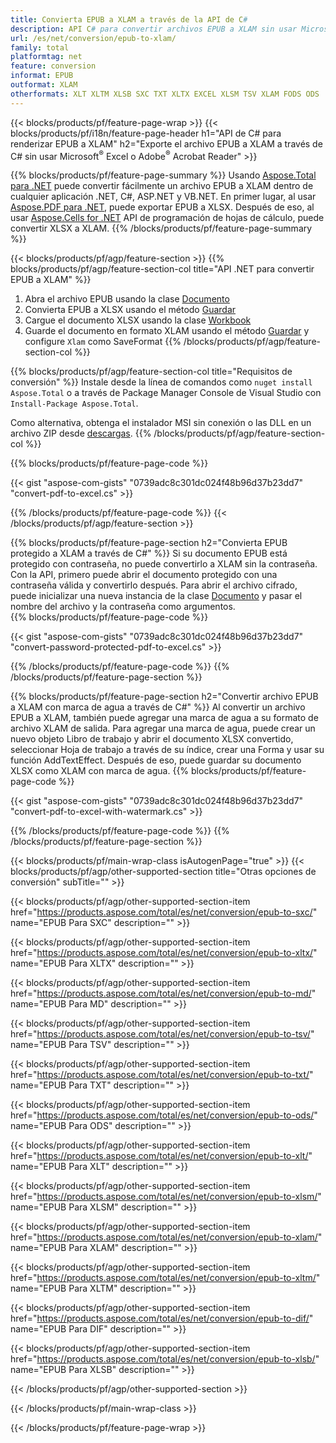 ```yaml
---
title: Convierta EPUB a XLAM a través de la API de C#
description: API C# para convertir archivos EPUB a XLAM sin usar Microsoft Excel o Adobe Reader
url: /es/net/conversion/epub-to-xlam/
family: total
platformtag: net
feature: conversion
informat: EPUB
outformat: XLAM
otherformats: XLT XLTM XLSB SXC TXT XLTX EXCEL XLSM TSV XLAM FODS ODS
---
```

{{< blocks/products/pf/feature-page-wrap >}}
{{< blocks/products/pf/i18n/feature-page-header h1="API de C# para renderizar EPUB a XLAM" h2="Exporte el archivo EPUB a XLAM a través de C# sin usar Microsoft<sup>&reg;</sup> Excel o Adobe<sup>&reg;</sup> Acrobat Reader" >}}

{{% blocks/products/pf/feature-page-summary %}}
Usando [Aspose.Total para .NET](https://products.aspose.com/total/net/) puede convertir fácilmente un archivo EPUB a XLAM dentro de cualquier aplicación .NET, C#, ASP.NET y VB.NET. En primer lugar, al usar [Aspose.PDF para .NET](https://products.aspose.com/pdf/net/), puede exportar EPUB a XLSX. Después de eso, al usar [Aspose.Cells for .NET](https://products.aspose.com/cells/net/) API de programación de hojas de cálculo, puede convertir XLSX a XLAM.
{{% /blocks/products/pf/feature-page-summary  %}}

{{< blocks/products/pf/agp/feature-section >}}
{{% blocks/products/pf/agp/feature-section-col title="API .NET para convertir EPUB a XLAM" %}}
1. Abra el archivo EPUB usando la clase [Documento](https://apireference.aspose.com/pdf/net/aspose.pdf/document)
2. Convierta EPUB a XLSX usando el método [Guardar](https://apireference.aspose.com/pdf/net/aspose.pdf.document/save/methods/5)
3. Cargue el documento XLSX usando la clase [Workbook](https://apireference.aspose.com/cells/net/aspose.cells/workbook)
4. Guarde el documento en formato XLAM usando el método [Guardar](https://apireference.aspose.com/cells/net/aspose.cells.workbook/save/methods/4) y configure `Xlam` como SaveFormat
{{% /blocks/products/pf/agp/feature-section-col %}}

{{% blocks/products/pf/agp/feature-section-col title="Requisitos de conversión" %}}
Instale desde la línea de comandos como ```nuget install Aspose.Total``` o a través de Package Manager Console de Visual Studio con ```Install-Package Aspose.Total```.

Como alternativa, obtenga el instalador MSI sin conexión o las DLL en un archivo ZIP desde [descargas](https://downloads.aspose.com/total/net).
{{% /blocks/products/pf/agp/feature-section-col %}}

{{% blocks/products/pf/feature-page-code %}}

{{< gist "aspose-com-gists" "0739adc8c301dc024f48b96d37b23dd7" "convert-pdf-to-excel.cs" >}}


{{% /blocks/products/pf/feature-page-code %}}
{{< /blocks/products/pf/agp/feature-section >}}

{{% blocks/products/pf/feature-page-section  h2="Convierta EPUB protegido a XLAM a través de C#" %}}
Si su documento EPUB está protegido con contraseña, no puede convertirlo a XLAM sin la contraseña. Con la API, primero puede abrir el documento protegido con una contraseña válida y convertirlo después. Para abrir el archivo cifrado, puede inicializar una nueva instancia de la clase [Documento](https://apireference.aspose.com/pdf/net/aspose.pdf/document) y pasar el nombre del archivo y la contraseña como argumentos.  
{{% blocks/products/pf/feature-page-code %}}

{{< gist "aspose-com-gists" "0739adc8c301dc024f48b96d37b23dd7" "convert-password-protected-pdf-to-excel.cs" >}}

{{% /blocks/products/pf/feature-page-code  %}}
{{% /blocks/products/pf/feature-page-section %}}

{{% blocks/products/pf/feature-page-section  h2="Convertir archivo EPUB a XLAM con marca de agua a través de C#" %}}
Al convertir un archivo EPUB a XLAM, también puede agregar una marca de agua a su formato de archivo XLAM de salida. Para agregar una marca de agua, puede crear un nuevo objeto Libro de trabajo y abrir el documento XLSX convertido, seleccionar Hoja de trabajo a través de su índice, crear una Forma y usar su función AddTextEffect. Después de eso, puede guardar su documento XLSX como XLAM con marca de agua. 
{{% blocks/products/pf/feature-page-code %}}

{{< gist "aspose-com-gists" "0739adc8c301dc024f48b96d37b23dd7" "convert-pdf-to-excel-with-watermark.cs" >}}

{{% /blocks/products/pf/feature-page-code  %}}
{{% /blocks/products/pf/feature-page-section %}}

{{< blocks/products/pf/main-wrap-class isAutogenPage="true" >}}
{{< blocks/products/pf/agp/other-supported-section title="Otras opciones de conversión" subTitle="" >}}

{{< blocks/products/pf/agp/other-supported-section-item href="https://products.aspose.com/total/es/net/conversion/epub-to-sxc/" name="EPUB Para SXC" description="" >}}

{{< blocks/products/pf/agp/other-supported-section-item href="https://products.aspose.com/total/es/net/conversion/epub-to-xltx/" name="EPUB Para XLTX" description="" >}}

{{< blocks/products/pf/agp/other-supported-section-item href="https://products.aspose.com/total/es/net/conversion/epub-to-md/" name="EPUB Para MD" description="" >}}

{{< blocks/products/pf/agp/other-supported-section-item href="https://products.aspose.com/total/es/net/conversion/epub-to-tsv/" name="EPUB Para TSV" description="" >}}

{{< blocks/products/pf/agp/other-supported-section-item href="https://products.aspose.com/total/es/net/conversion/epub-to-txt/" name="EPUB Para TXT" description="" >}}

{{< blocks/products/pf/agp/other-supported-section-item href="https://products.aspose.com/total/es/net/conversion/epub-to-ods/" name="EPUB Para ODS" description="" >}}

{{< blocks/products/pf/agp/other-supported-section-item href="https://products.aspose.com/total/es/net/conversion/epub-to-xlt/" name="EPUB Para XLT" description="" >}}

{{< blocks/products/pf/agp/other-supported-section-item href="https://products.aspose.com/total/es/net/conversion/epub-to-xlsm/" name="EPUB Para XLSM" description="" >}}

{{< blocks/products/pf/agp/other-supported-section-item href="https://products.aspose.com/total/es/net/conversion/epub-to-xlam/" name="EPUB Para XLAM" description="" >}}

{{< blocks/products/pf/agp/other-supported-section-item href="https://products.aspose.com/total/es/net/conversion/epub-to-xltm/" name="EPUB Para XLTM" description="" >}}

{{< blocks/products/pf/agp/other-supported-section-item href="https://products.aspose.com/total/es/net/conversion/epub-to-dif/" name="EPUB Para DIF" description="" >}}

{{< blocks/products/pf/agp/other-supported-section-item href="https://products.aspose.com/total/es/net/conversion/epub-to-xlsb/" name="EPUB Para XLSB" description="" >}}



{{< /blocks/products/pf/agp/other-supported-section >}}

{{< /blocks/products/pf/main-wrap-class >}}

{{< /blocks/products/pf/feature-page-wrap >}}